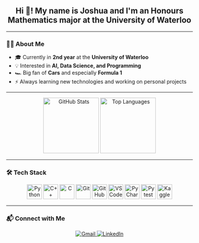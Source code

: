 <h2 align="center">Hi 👋! My name is Joshua and I'm an Honours Mathematics major at the University of Waterloo</h2>

---

### 👨‍💻 About Me
- 🎓 Currently in **2nd year** at the **University of Waterloo**  
- 💡 Interested in **AI, Data Science, and Programming**  
- 🏎️ Big fan of **Cars** and especially **Formula 1**  
- ⚡ Always learning new technologies and working on personal projects  

---

<div align="center">
  <img src="https://github-readme-stats.vercel.app/api?username=JoshuaGeorge6&show_icons=true&theme=dracula&count_private=true&hide_border=false" height="150" alt="GitHub Stats" />
  <img src="https://github-readme-stats.vercel.app/api/top-langs?username=JoshuaGeorge6&layout=compact&theme=dracula&hide_border=false" height="150" alt="Top Languages" />
</div>

---

### 🛠️ Tech Stack
<div align="center">
  <img src="https://cdn.jsdelivr.net/gh/devicons/devicon/icons/python/python-original.svg" height="40" alt="Python" />
  <img src="https://cdn.jsdelivr.net/gh/devicons/devicon/icons/cplusplus/cplusplus-original.svg" height="40" alt="C++" />
  <img src="https://cdn.jsdelivr.net/gh/devicons/devicon/icons/c/c-original.svg" height="40" alt="C" />
  <img src="https://cdn.jsdelivr.net/gh/devicons/devicon/icons/git/git-original.svg" height="40" alt="Git" />
  <img src="https://cdn.jsdelivr.net/gh/devicons/devicon/icons/github/github-original.svg" height="40" alt="GitHub" />
  <img src="https://cdn.jsdelivr.net/gh/devicons/devicon/icons/vscode/vscode-original.svg" height="40" alt="VS Code" />
  <img src="https://cdn.jsdelivr.net/gh/devicons/devicon/icons/pycharm/pycharm-original.svg" height="40" alt="PyCharm" />
  <img src="https://cdn.jsdelivr.net/gh/devicons/devicon/icons/pytest/pytest-original.svg" height="40" alt="Pytest" />
  <img src="https://cdn.jsdelivr.net/gh/devicons/devicon/icons/kaggle/kaggle-original.svg" height="40" alt="Kaggle" />
</div>

---

### 📬 Connect with Me
<div align="center">
  <a href="mailto:joshua.geogy@gmail.com" target="_blank">
    <img src="https://img.shields.io/badge/Gmail-D14836?style=for-the-badge&logo=gmail&logoColor=white" alt="Gmail" />
  </a>
  <a href="https://www.linkedin.com/in/joshua-geogy-george-582464243" target="_blank">
    <img src="https://img.shields.io/badge/LinkedIn-0077B5?style=for-the-badge&logo=linkedin&logoColor=white" alt="LinkedIn" />
  </a>
</div>
